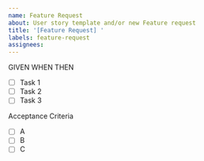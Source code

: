 ```yaml
---
name: Feature Request
about: User story template and/or new Feature request
title: '[Feature Request] '
labels: feature-request
assignees: 
---
```


GIVEN WHEN THEN

- [ ] Task 1
- [ ] Task 2
- [ ] Task 3

Acceptance Criteria
- [ ] A
- [ ] B
- [ ] C